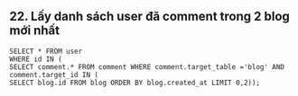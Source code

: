 ## 22.	Lấy danh sách user đã comment trong 2 blog mới nhất
```
SELECT * FROM user
WHERE id IN (
SELECT comment.* FROM comment WHERE comment.target_table ='blog' AND comment.target_id IN (
SELECT blog.id FROM blog ORDER BY blog.created_at LIMIT 0,2));
```